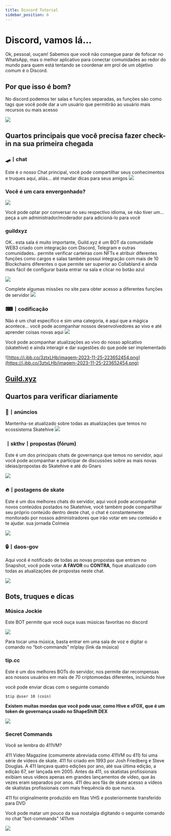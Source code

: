 ```yaml
---
title: Discord Tutorial
sidebar_position: 6
---
```


# Discord, vamos lá... 

Ok, pessoal, ouçam! Sabemos que você não consegue parar de fofocar no WhatsApp, mas o melhor aplicativo para conectar comunidades ao redor do mundo para quem está tentando se coordenar em prol de um objetivo comum é o Discord.

## Por que isso é bom? 
No discord podemos ter salas e funções separadas, as funções são como tags que você pode dar a um usuário que permitirão ao usuário mais recursos ou mais acesso

![](https://i.ibb.co/Kmw10pC/imagem-2023-11-25-221718290.png)

## Quartos principais que você precisa fazer check-in na sua primeira chegada

### 🛹丨chat

Este é o nosso Chat principal, você pode compartilhar seus conhecimentos e truques aqui, aliás... até mandar dicas para seus amigos
![](https://i.ibb.co/z8tB9j2/imagem-2023-11-25-222919058.png)


### Você é um cara envergonhado?

![](https://i.ibb.co/GFsdM2c/imagem-2023-11-25-232705978.png)

Você pode optar por conversar no seu respectivo idioma, se não tiver um... peça a um administrador/moderador para adicioná-lo para você

### guildxyz 

OK.. esta sala é muito importante, Guild.xyz é um BOT da comunidade WEB3 criado com integração com Discord, Telegram e outras comunidades.. permite verificar carteiras com NFTs e atribuir diferentes funções como cargos e salas também possui integração com mais de 10 Blockchains diferentes o que permite ser superior ao Collabland e ainda mais fácil de configurar basta entrar na sala e clicar no botão azul

![](https://i.ibb.co/42NnzMd/imagem-2023-11-25-224820010.png)

Complete algumas missões no site para obter acesso a diferentes funções de servidor
![](https://i.ibb.co/rsc6FSk/imagem-2023-11-25-225052029.png)

### ⌨丨codificação 
Não é um chat específico e sim uma categoria, é aqui que a mágica acontece... você pode acompanhar nossos desenvolvedores ao vivo e até aprender coisas novas aqui
![](https://i.ibb.co/Hgpjwkj/imagem-2023-11-25-223520386.png)

Você pode acompanhar atualizações ao vivo do nosso aplicativo (skatehive) e ainda interagir e dar sugestões do que pode ser implementado

![https://i.ibb.co/3ztxLHb/imagem-2023-11-25-223652454.png](https://i.ibb.co/3ztxLHb/imagem-2023-11-25-223652454.png)


## [Guild.xyz](https://guild.xyz/skatehive)
## Quartos para verificar diariamente 
### 📢丨anúncios
Mantenha-se atualizado sobre todas as atualizações que temos no ecossistema Skatehive
![](https://i.ibb.co/5Y99ZZJ/imagem-2023-11-25-225554435.png)

###   丨skthv丨propostas (fórum)

Este é um dos principais chats de governança que temos no servidor, aqui você pode acompanhar e participar de discussões sobre as mais novas ideias/propostas do Skatehive e até do Gnars

![](https://i.ibb.co/FHys3rZ/imagem-2023-11-25-225821464.png)

### 🔥丨postagens de skate

Este é um dos melhores chats do servidor, aqui você pode acompanhar novos conteúdos postados no Skatehive, você também pode compartilhar seu próprio conteúdo dentro deste chat, o chat é constantemente monitorado por nossos administradores que irão votar em seu conteúdo e te ajudar. sua jornada Colmeia

![](https://i.ibb.co/qd12PK1/imagem-2023-11-25-230156776.png)

### 🔒丨daos-gov

Aqui você é notificado de todas as novas propostas que entram no Snapshot, você pode votar **A FAVOR** ou **CONTRA**, fique atualizado com todas as atualizações de propostas neste chat.

![](https://i.ibb.co/VHqhjyH/imagem-2023-11-25-230404565.png)

## Bots, truques e dicas

### Música Jockie

Este BOT permite que você ouça suas músicas favoritas no discord

![](https://i.ibb.co/BPzQZ8d/imagem-2023-11-25-230819681.png)

Para tocar uma música, basta entrar em uma sala de voz e digitar o comando no “bot-commands” m!play (link da música)

### tip.cc

Este é um dos melhores BOTs do servidor, nos permite dar recompensas aos nossos usuários em mais de 70 criptomoedas diferentes, incluindo hive

você pode enviar dicas com o seguinte comando

```$tip @user 10 (coin)```

**Existem muitas moedas que você pode usar, como Hive e xFOX, que é um token de governança usado no ShapeShift DEX**

![](https://i.ibb.co/NTSnsLc/imagem-2023-11-25-231444533.png)

### Secret Commands 

Você se lembra do 411VM?

411 Video Magazine (comumente abreviada como 411VM ou 411) foi uma série de vídeos de skate. 411 foi criado em 1993 por Josh Friedberg e Steve Douglas. A 411 lançava quatro edições por ano, até sua última edição, a edição 67, ser lançada em 2005. Antes da 411, os skatistas profissionais exibiam seus vídeos apenas em grandes lançamentos de vídeo, que às vezes eram separados por anos. 411 deu aos fãs de skate acesso a vídeos de skatistas profissionais com mais frequência do que nunca.

411 foi originalmente produzido em fitas VHS e posteriormente transferido para DVD

Você pode matar um pouco da sua nostalgia digitando o seguinte comando no chat "bot-commands"
!411vm


![](https://i.ibb.co/dKk7G70/imagem-2023-11-25-233029667.png) 

